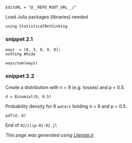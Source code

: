 ```@meta
EditURL = "@__REPO_ROOT_URL__/"
```

Load Julia packages (libraries) needed

```@example clip-01-02
using StatisticalRethinking
```

### snippet 2.1

```@example clip-01-02
ways  = [0, 3, 8, 9, 0];
nothing #hide
```

```@example clip-01-02
ways/sum(ways)
```

### snippet 2.2

Create a distribution with n = 9 (e.g. tosses) and p = 0.5.

```@example clip-01-02
d = Binomial(9, 0.5)
```

Probability density for 6 `waters` holding n = 9 and p = 0.5.

```@example clip-01-02
pdf(d, 6)
```

End of `02/clip-01-02.jl`

*This page was generated using [Literate.jl](https://github.com/fredrikekre/Literate.jl).*

